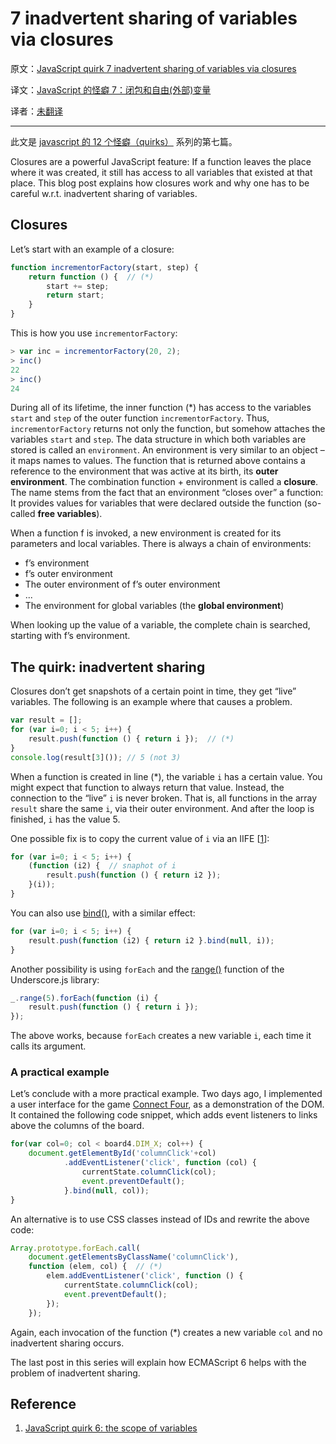 7 inadvertent sharing of variables via closures
=========================

原文：[JavaScript quirk 7 inadvertent sharing of variables via closures](http://www.2ality.com/2013/05/quirk-closures.html)

译文：[JavaScript 的怪癖 7：闭包和自由(外部)变量]()

译者：[未翻译]()

----------------------------------------------------

此文是 [javascript 的 12 个怪癖（quirks）](http://justjavac.com/javascript/2013/04/08/12-javascript-quirks.html) 系列的第七篇。

Closures are a powerful JavaScript feature: If a function leaves the place where it was created, 
it still has access to all variables that existed at that place. 
This blog post explains how closures work and why one has to be careful w.r.t. inadvertent sharing of variables.

## Closures

Let’s start with an example of a closure:

```javascript
function incrementorFactory(start, step) {
    return function () {  // (*)
        start += step;
        return start;
    }
}
```

This is how you use `incrementorFactory`:

```javascript
> var inc = incrementorFactory(20, 2);
> inc()
22
> inc()
24
```

During all of its lifetime, the inner function (*) has access to the variables `start` and `step` of the outer function `incrementorFactory`. 
Thus, `incrementorFactory` returns not only the function, but somehow attaches the variables `start` and `step`. 
The data structure in which both variables are stored is called an `environment`. 
An environment is very similar to an object – it maps names to values. 
The function that is returned above contains a reference to the environment that was active at its birth, its **outer environment**. 
The combination function + environment is called a **closure**. 
The name stems from the fact that an environment “closes over” a function: It provides values for variables that were declared outside the function (so-called **free variables**).

When a function f is invoked, a new environment is created for its parameters and local variables. 
There is always a chain of environments:

* f’s environment
* f’s outer environment
* The outer environment of f’s outer environment
* ...
* The environment for global variables (the **global environment**)

When looking up the value of a variable, the complete chain is searched, starting with f’s environment.

## The quirk: inadvertent sharing

Closures don’t get snapshots of a certain point in time, they get “live” variables. 
The following is an example where that causes a problem.

```javascript
var result = [];
for (var i=0; i < 5; i++) {
    result.push(function () { return i });  // (*)
}
console.log(result[3]()); // 5 (not 3)
```

When a function is created in line (*), the variable `i` has a certain value. 
You might expect that function to always return that value. 
Instead, the connection to the “live” `i` is never broken. 
That is, all functions in the array `result` share the same `i`, via their outer environment.
And after the loop is finished, `i` has the value 5.

One possible fix is to copy the current value of `i` via an IIFE [[1][]]:

```javascript
for (var i=0; i < 5; i++) {
    (function (i2) {  // snaphot of i
        result.push(function () { return i2 });
    }(i));
}
```

You can also use [bind()][bind], with a similar effect:

[bind]: https://developer.mozilla.org/en-US/docs/JavaScript/Reference/Global_Objects/Function/bind

```javascript
for (var i=0; i < 5; i++) {
    result.push(function (i2) { return i2 }.bind(null, i));
}
```

Another possibility is using `forEach` and the [range()][range] function of the Underscore.js library:

[range]: http://underscorejs.org/#range

```javascript
_.range(5).forEach(function (i) {
    result.push(function () { return i });
});
```

The above works, because `forEach` creates a new variable `i`, each time it calls its argument.

### A practical example

Let’s conclude with a more practical example. 
Two days ago, I implemented a user interface for the game [Connect Four][connect_four], as a demonstration of the DOM. 
It contained the following code snippet, which adds event listeners to links above the columns of the board.

[connect_four]: http://en.wikipedia.org/wiki/Connect_Four

```javascript
for(var col=0; col < board4.DIM_X; col++) {
    document.getElementById('columnClick'+col)
            .addEventListener('click', function (col) {
                currentState.columnClick(col);
                event.preventDefault();
            }.bind(null, col));
}
```

An alternative is to use CSS classes instead of IDs and rewrite the above code:

```javascript
Array.prototype.forEach.call(
    document.getElementsByClassName('columnClick'),
    function (elem, col) {  // (*)
        elem.addEventListener('click', function () {
            currentState.columnClick(col);
            event.preventDefault();
        });
    });
```

Again, each invocation of the function (*) creates a new variable `col` and no inadvertent sharing occurs.

The last post in this series will explain how ECMAScript 6 helps with the problem of inadvertent sharing.

## Reference

1. [JavaScript quirk 6: the scope of variables][1]

[1]: http://www.2ality.com/2013/05/quirk-variable-scope.html

